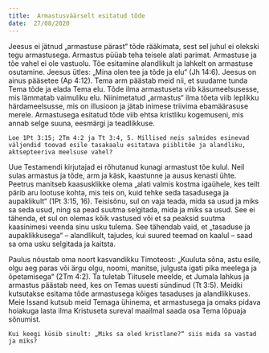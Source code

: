 ```yaml
---
title:  Armastusväärselt esitatud tõde
date:  27/08/2020
---
```


Jeesus ei jätnud „armastuse pärast“ tõde rääkimata, sest sel juhul ei olekski tegu armastusega. Armastus püüab teha teisele alati parimat. Armastuse ja tõe vahel ei ole vastuolu. Tõe esitamine alandlikult ja lahkelt on armastuse osutamine. Jeesus ütles: „Mina olen tee ja tõde ja elu“ (Jh 14:6). Jeesus on ainus pääsetee (Ap 4:12). Tema arm päästab meid nii, et suudame tunda Tema tõde ja elada Tema elu. Tõde ilma armastuseta viib käsumeelsusesse, mis lämmatab vaimuliku elu. Nii­nimetatud „armastus“ ilma tõeta viib leplikku härdameelsusse, mis on illusioon ja jätab inimese triivima ebamäärasuse merele. Armastusega esitatud tõde viib ehtsa kristliku kogemuseni, mis annab selge suuna, eesmärgi ja teadlikkuse.

`Loe 1Pt 3:15; 2Tm 4:2 ja Tt 3:4, 5. Millised neis salmides esinevad väljendid toovad esile tasakaalu esitatava piiblitõe ja alandliku, aktsepteeriva meelsuse vahel?`

Uue Testamendi kirjutajad ei rõhutanud kunagi armastust tõe kulul. Neil sulas armastus ja tõde, arm ja käsk, kaastunne ja ausus kenasti ühte. Peetrus manitseb kaasusklikke olema „alati valmis kostma igaühele, kes teilt pärib aru lootuse kohta, mis teis on, kuid tehke seda tasadusega ja aupaklikult“ (1Pt 3:15, 16). Teisisõnu, sul on vaja teada, mida sa usud ja miks sa seda usud, ning sa pead suutma selgitada, mida ja miks sa usud. See ei tähenda, et sul on olemas kõik vastused või et sa peaksid suutma kaasinimesi veenda sinu usku tulema. See tähendab vaid, et „tasaduse ja aupaklikkusega“ – alandlikult, tajudes, kui suured teemad on kaalul – saad sa oma usku selgitada ja kaitsta.

Paulus nõustab oma noort kasvandikku Timoteost: „Kuuluta sõna, astu esile, olgu aeg paras või ärgu olgu, noomi, manitse, julgusta igati pika meelega ja õpetamisega“ (2Tm 4:2). Ta tuletab Tiitusele meelde, et Jumala lahkus ja armastus päästab need, kes on Temas uuesti sündinud (Tt 3:5). Meidki kutsutakse esitama tõde armastusega kõiges tasaduses ja alandlikkuses. Meie Issand kutsub meid Temaga ühinema, et armastusega ja omaks pidava hoiakuga lasta ilma Kristuseta sureval maailmal saada osa Tema lõpuaja sõnumist.

`Kui keegi küsib sinult: „Miks sa oled kristlane?“ siis mida sa vastad ja miks?`
